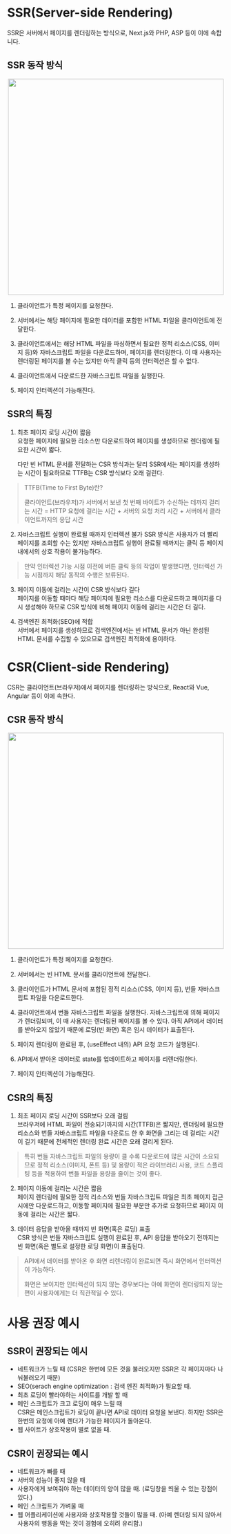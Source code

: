 # SSR(Server-side Rendering)

SSR은 서버에서 페이지를 렌더링하는 방식으로, Next.js와 PHP, ASP 등이 이에 속합니다.

## SSR 동작 방식

<p align="center">
<img width="500" src="https://img1.daumcdn.net/thumb/R1280x0/?scode=mtistory2&fname=https%3A%2F%2Fblog.kakaocdn.net%2Fdn%2FblthJT%2FbtrD3SXvNIt%2F57pMtTxLInoP2Kecr5xHV0%2Fimg.png">
</p>

1. 클라이언트가 특정 페이지를 요청한다.

2. 서버에서는 해당 페이지에 필요한 데이터를 포함한 HTML 파일을 클라이언트에 전달한다.

3. 클라이언트에서는 해당 HTML 파일을 파싱하면서 필요한 정적 리소스(CSS, 이미지 등)와 자바스크립트 파일을 다운로드하며, 페이지를 렌더링한다. 이 때 사용자는 렌더링된 페이지를 볼 수는 있지만 아직 클릭 등의 인터렉션은 할 수 없다.

4. 클라이언트에서 다운로드한 자바스크립트 파일을 실행한다.

5. 페이지 인터렉션이 가능해진다.

## SSR의 특징

1. 최초 페이지 로딩 시간이 짧음  
    요청한 페이지에 필요한 리소스만 다운로드하여 페이지를 생성하므로 렌더링에 필요한 시간이 짧다.

   다만 빈 HTML 문서를 전달하는 CSR 방식과는 달리 SSR에서는 페이지를 생성하는 시간이 필요하므로 TTFB는 CSR 방식보다 오래 걸린다.

> TTFB(Time to First Byte)란?
>
> 클라이언트(브라우저)가 서버에서 보낸 첫 번째 바이트가 수신하는 데까지 걸리는 시간
> = HTTP 요청에 걸리는 시간 + 서버의 요청 처리 시간 + 서버에서 클라이언트까지의 응답 시간

2. 자바스크립트 실행이 완료될 때까지 인터렉션 불가
   SSR 방식은 사용자가 더 빨리 페이지를 조회할 수는 있지만 자바스크립트 실행이 완료될 때까지는 클릭 등 페이지 내에서의 상호 작용이 불가능하다.

> 만약 인터렉션 가능 시점 이전에 버튼 클릭 등의 작업이 발생했다면, 인터렉션 가능 시점까지 해당 동작의 수행은 보류된다.

3. 페이지 이동에 걸리는 시간이 CSR 방식보다 길다  
   페이지를 이동할 때마다 해당 페이지에 필요한 리소스를 다운로드하고 페이지를 다시 생성해야 하므로 CSR 방식에 비해 페이지 이동에 걸리는 시간은 더 길다.

4. 검색엔진 최적화(SEO)에 적합  
   서버에서 페이지를 생성하므로 검색엔진에서는 빈 HTML 문서가 아닌 완성된 HTML 문서를 수집할 수 있으므로 검색엔진 최적화에 용이하다.

# CSR(Client-side Rendering)

CSR는 클라이언트(브라우저)에서 페이지를 렌더링하는 방식으로, React와 Vue, Angular 등이 이에 속한다.

## CSR 동작 방식

<p align="center">
<img width="500" src="https://img1.daumcdn.net/thumb/R1280x0/?scode=mtistory2&fname=https%3A%2F%2Fblog.kakaocdn.net%2Fdn%2FkJGNN%2FbtrD8NOfWcQ%2FX39awzv7UVQuKIZkPpmDYk%2Fimg.png">
</p>

1. 클라이언트가 특정 페이지를 요청한다.

2. 서버에서는 빈 HTML 문서를 클라이언트에 전달한다.

3. 클라이언트가 HTML 문서에 포함된 정적 리소스(CSS, 이미지 등), 번들 자바스크립트 파일을 다운로드한다.

4. 클라이언트에서 번들 자바스크립트 파일을 실행한다. 자바스크립트에 의해 페이지가 렌더링되며, 이 때 사용자는 렌더링된 페이지를 볼 수 있다. 아직 API에서 데이터를 받아오지 않았기 때문에 로딩(빈 화면) 혹은 임시 데이터가 표출된다.

5. 페이지 렌더링이 완료된 후, (useEffect 내의) API 요청 코드가 실행된다.

6. API에서 받아온 데이터로 state를 업데이트하고 페이지를 리렌더링한다.

7. 페이지 인터렉션이 가능해진다.

## CSR의 특징

1. 최초 페이지 로딩 시간이 SSR보다 오래 걸림  
   브라우저에 HTML 파일이 전송되기까지의 시간(TTFB)은 짧지만, 렌더링에 필요한 리소스와 번들 자바스크립트 파일을 다운로드 한 후 화면을 그리는 데 걸리는 시간이 길기 때문에 전체적인 렌더링 완료 시간은 오래 걸리게 된다.

> 특히 번들 자바스크립트 파일의 용량이 클 수록 다운로드에 많은 시간이 소요되므로 정적 리소스(이미지, 폰트 등) 및 용량이 적은 라이브러리 사용, 코드 스플리팅 등을 적용하여 번들 파일을 용량을 줄이는 것이 좋다.

2. 페이지 이동에 걸리는 시간은 짧음  
   페이지 렌더링에 필요한 정적 리소스와 번들 자바스크립트 파일은 최초 페이지 접근 시에만 다운로드하고, 이동할 페이지에 필요한 부분만 추가로 요청하므로 페이지 이동에 걸리는 시간은 짧다.

3. 데이터 응답을 받아올 때까지 빈 화면(혹은 로딩) 표출  
   CSR 방식은 번들 자바스크립트 실행이 완료된 후, API 응답을 받아오기 전까지는 빈 화면(혹은 별도로 설정한 로딩 화면)이 표출된다.

> API에서 데이터를 받아온 후 화면 리렌더링이 완료되면 즉시 화면에서 인터렉션이 가능하다.
>
> 화면은 보이지만 인터렉션이 되지 않는 경우보다는 아예 화면이 렌더링되지 않는 편이 사용자에게는 더 직관적일 수 있다.

# 사용 권장 예시

## SSR이 권장되는 예시

- 네트워크가 느릴 때
  (CSR은 한번에 모든 것을 불러오지만 SSR은 각 페이지마다 나눠불러오기 때문)
- SEO(serach engine optimization : 검색 엔진 최적화)가 필요할 때.
- 최초 로딩이 빨라야하는 사이트를 개발 할 때
- 메인 스크립트가 크고 로딩이 매우 느릴 때  
  CSR은 메인스크립트가 로딩이 끝나면 API로 데이터 요청을 보낸다. 하지만 SSR은 한번의 요청에 아예 렌더가 가능한 페이지가 돌아온다.
- 웹 사이트가 상호작용이 별로 없을 때.

## CSR이 권장되는 예시

- 네트워크가 빠를 때
- 서버의 성능이 좋지 않을 때
- 사용자에게 보여줘야 하는 데이터의 양이 많을 때.
  (로딩창을 띄울 수 있는 장점이 있다.)
- 메인 스크립트가 가벼울 때
- 웹 어플리케이션에 사용자와 상호작용할 것들이 많을 때. (아예 렌더링 되지 않아서 사용자의 행동을 막는 것이 경험에 오히려 유리함.)
